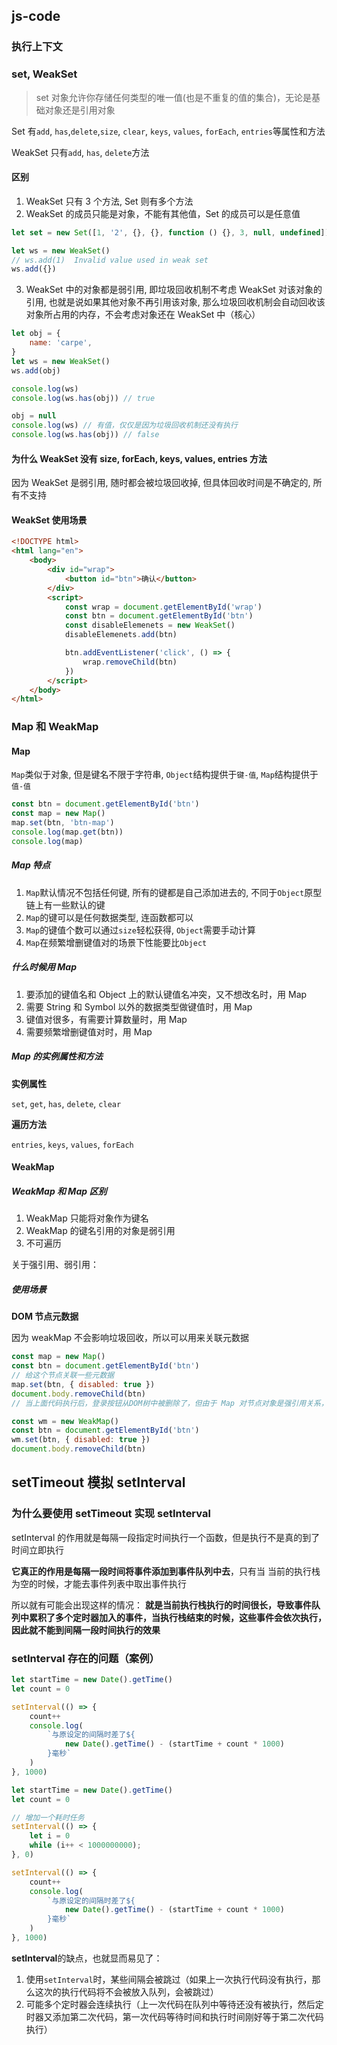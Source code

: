 ## js-code

### 执行上下文

### set, WeakSet

> set 对象允许你存储任何类型的唯一值(也是不重复的值的集合)，无论是基础对象还是引用对象

Set 有`add`, `has`,`delete`,`size`, `clear`, `keys`, `values`, `forEach`, `entries`等属性和方法

WeakSet 只有`add`, `has`, `delete`方法

#### 区别

1. WeakSet 只有 3 个方法, Set 则有多个方法
2. WeakSet 的成员只能是对象，不能有其他值，Set 的成员可以是任意值

```js
let set = new Set([1, '2', {}, {}, function () {}, 3, null, undefined])

let ws = new WeakSet()
// ws.add(1)  Invalid value used in weak set
ws.add({})
```

3. WeakSet 中的对象都是弱引用, 即垃圾回收机制不考虑 WeakSet 对该对象的引用, 也就是说如果其他对象不再引用该对象, 那么垃圾回收机制会自动回收该对象所占用的内存，不会考虑对象还在 WeakSet 中（核心）

```js
let obj = {
    name: 'carpe',
}
let ws = new WeakSet()
ws.add(obj)

console.log(ws)
console.log(ws.has(obj)) // true

obj = null
console.log(ws) // 有值，仅仅是因为垃圾回收机制还没有执行
console.log(ws.has(obj)) // false
```

#### 为什么 WeakSet 没有 size, forEach, keys, values, entries 方法

因为 WeakSet 是弱引用, 随时都会被垃圾回收掉, 但具体回收时间是不确定的, 所有不支持

#### WeakSet 使用场景

```html
<!DOCTYPE html>
<html lang="en">
    <body>
        <div id="wrap">
            <button id="btn">确认</button>
        </div>
        <script>
            const wrap = document.getElementById('wrap')
            const btn = document.getElementById('btn')
            const disableElemenets = new WeakSet()
            disableElemenets.add(btn)

            btn.addEventListener('click', () => {
                wrap.removeChild(btn)
            })
        </script>
    </body>
</html>
```

### Map 和 WeakMap

#### Map

`Map`类似于对象, 但是键名不限于字符串, `Object`结构提供于`键-值`, `Map`结构提供于`值-值`

```js
const btn = document.getElementById('btn')
const map = new Map()
map.set(btn, 'btn-map')
console.log(map.get(btn))
console.log(map)
```

##### Map 特点

1. `Map`默认情况不包括任何键, 所有的键都是自己添加进去的, 不同于`Object`原型链上有一些默认的键
2. `Map`的键可以是任何数据类型, 连函数都可以
3. `Map`的键值个数可以通过`size`轻松获得, `Object`需要手动计算
4. `Map`在频繁增删键值对的场景下性能要比`Object`

##### 什么时候用 Map

1. 要添加的键值名和 Object 上的默认键值名冲突，又不想改名时，用 Map
2. 需要 String 和 Symbol 以外的数据类型做键值时，用 Map
3. 键值对很多，有需要计算数量时，用 Map
4. 需要频繁增删键值对时，用 Map

##### Map 的实例属性和方法

**实例属性**

`set`, `get`, `has`, `delete`, `clear`

**遍历方法**

`entries`, `keys`, `values`, `forEach`

#### WeakMap

##### WeakMap 和 Map 区别

1. WeakMap 只能将对象作为键名
2. WeakMap 的键名引用的对象是弱引用
3. 不可遍历

关于强引用、弱引用：[](https://github.com/ahaow/knowledge/issues/5)

##### 使用场景

**DOM 节点元数据**

因为 weakMap 不会影响垃圾回收，所以可以用来关联元数据

```js
const map = new Map()
const btn = document.getElementById('btn')
// 给这个节点关联一些元数据
map.set(btn, { disabled: true })
document.body.removeChild(btn)
// 当上面代码执行后，登录按钮从DOM树中被删除了，但由于 Map 对节点对象是强引用关系，仍然保存着对按钮的引用，所以会引起内存泄漏
```

```js
const wm = new WeakMap()
const btn = document.getElementById('btn')
wm.set(btn, { disabled: true })
document.body.removeChild(btn)
```

## setTimeout 模拟 setInterval

### 为什么要使用 setTimeout 实现 setInterval

setInterval 的作用就是每隔一段指定时间执行一个函数，但是执行不是真的到了时间立即执行

**它真正的作用是每隔一段时间将事件添加到事件队列中去**，只有当 当前的执行栈为空的时候，才能去事件列表中取出事件执行

所以就有可能会出现这样的情况： **就是当前执行栈执行的时间很长，导致事件队列中累积了多个定时器加入的事件，当执行栈结束的时候，这些事件会依次执行，因此就不能到间隔一段时间执行的效果**

### setInterval 存在的问题（案例）

```js
let startTime = new Date().getTime()
let count = 0

setInterval(() => {
    count++
    console.log(
        `与原设定的间隔时差了${
            new Date().getTime() - (startTime + count * 1000)
        }毫秒`
    )
}, 1000)
```

```js
let startTime = new Date().getTime()
let count = 0

// 增加一个耗时任务
setInterval(() => {
    let i = 0
    while (i++ < 1000000000);
}, 0)

setInterval(() => {
    count++
    console.log(
        `与原设定的间隔时差了${
            new Date().getTime() - (startTime + count * 1000)
        }毫秒`
    )
}, 1000)
```

**setInterval**的缺点，也就显而易见了：

1. 使用`setInterval`时，某些间隔会被跳过（如果上一次执行代码没有执行，那么这次的执行代码将不会被放入队列，会被跳过）
2. 可能多个定时器会连续执行（上一次代码在队列中等待还没有被执行，然后定时器又添加第二次代码，第一次代码等待时间和执行时间刚好等于第二次代码执行）
